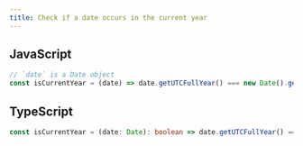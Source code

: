 ```yaml
---
title: Check if a date occurs in the current year
---
```


## JavaScript
```js
// `date` is a Date object
const isCurrentYear = (date) => date.getUTCFullYear() === new Date().getUTCFullYear()
```

## TypeScript
```ts
const isCurrentYear = (date: Date): boolean => date.getUTCFullYear() === new Date().getUTCFullYear()
```
